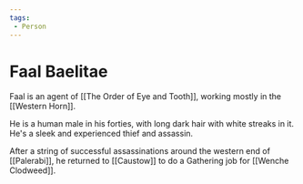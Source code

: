 ```yaml
---
tags: 
 - Person
---
```



# Faal Baelitae

Faal is an agent of [[The Order of Eye and Tooth]], working mostly in the [[Western Horn]].

He is a human male in his forties, with long dark hair with white streaks in it. He's a sleek and experienced thief and assassin.

After a string of successful assassinations around the western end of [[Palerabi]], he returned to [[Caustow]] to do a Gathering job for [[Wenche Clodweed]].